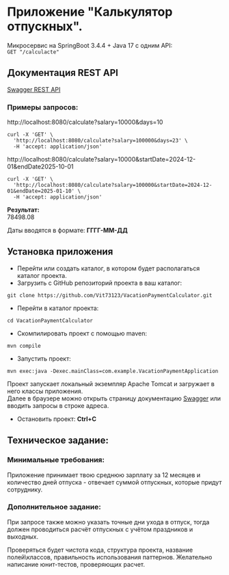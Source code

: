 # Приложение "Калькулятор отпускных".

Микросервис на SpringBoot 3.4.4 + Java 17 c одним API:  
`GET "/calculacte"`

## Документация REST API

[Swagger REST API](http://localhost:8080/swagger-ui/index.html)

### Примеры запросов:

http://localhost:8080/calculate?salary=10000&days=10
```
curl -X 'GET' \
  'http://localhost:8080/calculate?salary=100000&days=23' \
  -H 'accept: application/json'
```

http://localhost:8080/calculate?salary=10000&startDate=2024-12-01&endDate2025-10-01
```
curl -X 'GET' \
  'http://localhost:8080/calculate?salary=100000&startDate=2024-12-01&endDate=2025-01-10' \
  -H 'accept: application/json'
```

__Результат:__  
78498.08

Даты вводятся в формате:
__ГГГГ-ММ-ДД__

## Установка приложения

- Перейти или создать каталог, в котором будет располагаться каталог проекта.
- Загрузить с GitHub репозиторий проекта в ваш каталог:
```
git clone https://github.com/Vit73123/VacationPaymentCalculator.git
```
- Перейти в каталог проекта:
```
cd VacationPaymentCalculator
```
- Скомпилировать проект с помощью maven:
```
mvn compile
```
- Запустить проект:
```
mvn exec:java -Dexec.mainClass=com.example.VacationPaymentApplication
```
Проект запускает локальный экземпляр Apache Tomcat и загружает в него классы приложения.  
Далее в браузере можно открыть страницу документацию [Swagger](http://localhost:8080/swagger-ui/index.html) или вводить 
запросы в строке адреса.
- Остановить проект:
__Ctrl+C__

## Техническое задание:

### Минимальные требования:
Приложение принимает твою среднюю зарплату за 12 месяцев и количество дней отпуска - отвечает суммой отпускных, которые придут сотруднику.

### Дополнительное задание:
При запросе также можно указать точные дни ухода в отпуск, тогда должен проводиться расчёт отпускных с учётом праздников и выходных.

Проверяться будет чистота кода, структура проекта, название полей\классов, правильность использования паттернов. Желательно написание юнит-тестов, проверяющих расчет.
